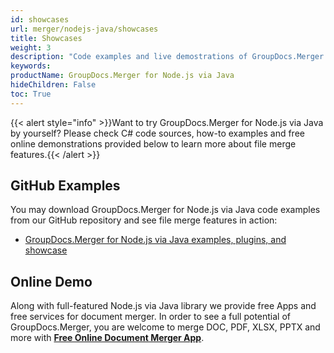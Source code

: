 ```yaml
---
id: showcases
url: merger/nodejs-java/showcases
title: Showcases
weight: 3
description: "Code examples and live demostrations of GroupDocs.Merger for Node.js via Java"
keywords: 
productName: GroupDocs.Merger for Node.js via Java
hideChildren: False
toc: True
---
```

{{< alert style="info" >}}Want to try GroupDocs.Merger for Node.js via Java by yourself? Please check C# code sources, how-to examples and free online demonstrations provided below to learn more about file merge features.{{< /alert >}}

## GitHub Examples

You may download GroupDocs.Merger for Node.js via Java code examples from our GitHub repository and see file merge features in action:

* [GroupDocs.Merger for Node.js via Java examples, plugins, and showcase](https://github.com/GroupDocs.Merger-for-Node.js-via-Java)

## Online Demo

Along with full-featured Node.js via Java library we provide free Apps and free services for document merger.
In order to see a full potential of GroupDocs.Merger, you are welcome to merge DOC, PDF, XLSX, PPTX and more with **[Free Online Document Merger App](https://products.groupdocs.app/merger)**.
